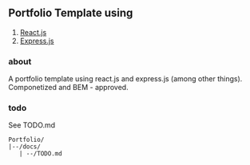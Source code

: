 ## Portfolio Template using
1. [React.js](reactjs.org)
2. [Express.js](https://expressjs.com/)

### about
A portfolio template using react.js and express.js (among other things). Componetized and BEM - approved.

### todo
See TODO.md
   ``` 
   Portfolio/
   |--/docs/
      | --/TODO.md

